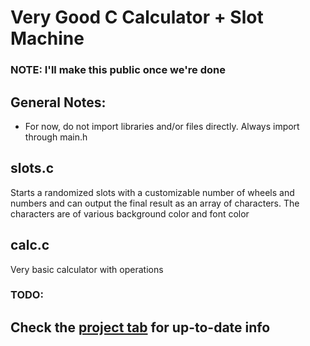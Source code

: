 # Very Good C Calculator + Slot Machine
### NOTE: I'll make this public once we're done

## General Notes:
- For now, do not import libraries and/or files directly. Always import through main.h

## slots.c
Starts a randomized slots with a customizable number of wheels and numbers and can output the final result as an array of characters. The characters are of various background color and font color

## calc.c
Very basic calculator with operations

### TODO:

## Check the [project tab](https://github.com/RadioactiveHydra/c-calculator/projects/1) for up-to-date info
